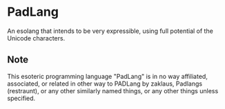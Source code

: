 # PadLang
An esolang that intends to be very expressible, using full potential of the Unicode characters.
## Note
This esoteric programming language "PadLang" is in no way affiliated, associated, or related in other way to PADLang by zaklaus, Padlangs (restraunt), or any other similarly named things, or any other things unless specified.